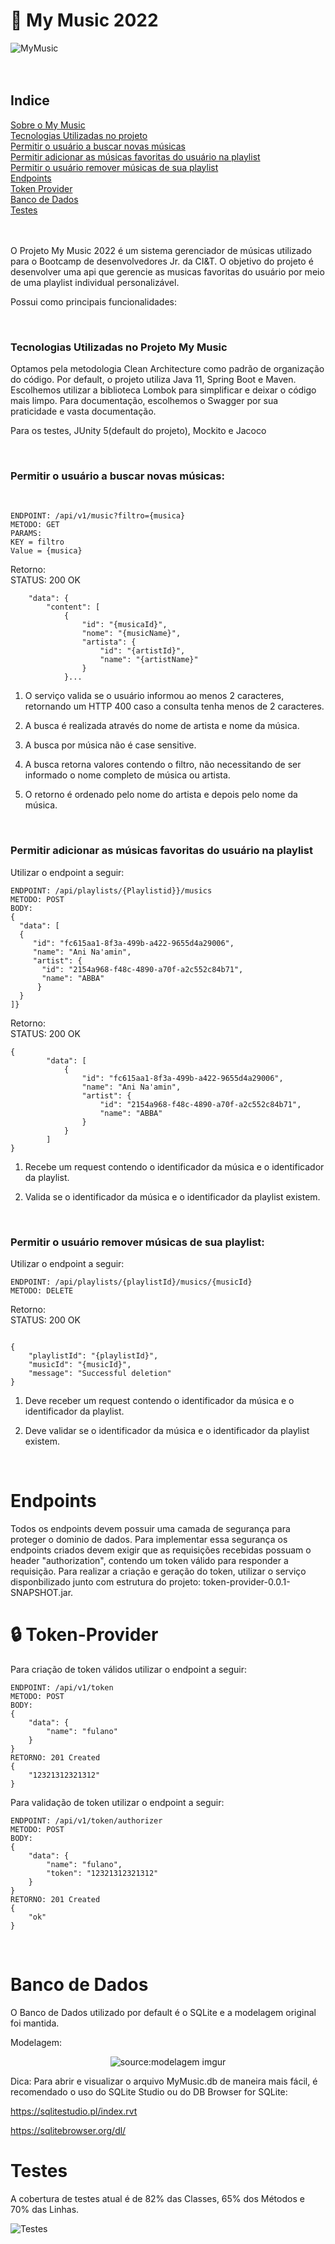 <h1> 🎵 My Music 2022 </h1>

![MyMusic](https://github.com/gabrielbillVG/mymusicfiles/blob/main/ezgif.com-gif-maker%20(1)%20(5).gif)
<br>
<br>
<br>
<h2>Indice</h2>
<a href="#sobre"> Sobre o My Music </a>
<br>
<a href="#tecnologias"> Tecnologias Utilizadas no projeto </a>
<br>
<a href="#buscamusica"> Permitir o usuário a buscar novas músicas </a>
<br>
<a href="#addplaylist"> Permitir adicionar as músicas favoritas do usuário na playlist </a>
<br>
<a href="#removermusica"> Permitir o usuário remover músicas de sua playlist </a>
<br>
<a href="#endpoints"> Endpoints </a>
<br>
<a href="#token"> Token Provider </a>
<br>
<a href="#bancodedados"> Banco de Dados </a>
<br>
<a href="#testes"> Testes </a>
<br>
<br>
<br>
<p id="sobre"> O Projeto My Music 2022 é um sistema gerenciador de músicas utilizado para o Bootcamp de desenvolvedores Jr. da CI&T.
O objetivo do projeto é desenvolver uma api que gerencie as musicas favoritas do usuário por meio de uma playlist individual personalizável.</p>
<p> Possui como principais funcionalidades:</p>

<br>
<h3 id="tecnologias"> Tecnologias Utilizadas no Projeto My Music </h3>
<p> Optamos pela metodologia Clean Architecture como padrão de organização do código. Por default, o projeto utiliza Java 11, Spring Boot e Maven. Escolhemos utilizar a biblioteca Lombok para simplificar e deixar o código mais limpo. Para documentação, escolhemos o Swagger por sua praticidade e vasta documentação.</p>
<p> Para os testes, JUnity 5(default do projeto), Mockito e Jacoco </p>
<br>

<h3 id="buscamusica">Permitir o usuário a buscar novas músicas:</h3>
<br>

```
ENDPOINT: /api/v1/music?filtro={musica}
METODO: GET
PARAMS: 
KEY = filtro
Value = {musica}
```
Retorno:
<br>STATUS: 200 OK

```{
    "data": {
        "content": [
            {
                "id": "{musicaId}",
                "nome": "{musicName}",
                "artista": {
                    "id": "{artistId}",
                    "name": "{artistName}"
                }
            }...
```


1. O serviço valida se o usuário informou ao menos 2 caracteres, retornando um HTTP 400
   caso a consulta tenha menos de 2 caracteres.

2. A busca é realizada através do nome de artista e nome da música.

3. A busca por música não é case sensitive.

4. A busca retorna valores contendo o filtro, não necessitando de ser informado o nome
   completo de música ou artista.

5. O retorno é ordenado pelo nome do artista e depois pelo nome da música.

<br>

<h3 id="addplaylist"> Permitir adicionar as músicas favoritas do usuário na playlist </h3>
Utilizar o endpoint a seguir:

```
ENDPOINT: /api/playlists/{Playlistid}}/musics
METODO: POST
BODY: 
{
  "data": [
  {
     "id": "fc615aa1-8f3a-499b-a422-9655d4a29006",
     "name": "Ani Na'amin",
     "artist": {
       "id": "2154a968-f48c-4890-a70f-a2c552c84b71",
       "name": "ABBA" 
      } 
  }
]}
```
Retorno:
<br>STATUS: 200 OK
```
{
        "data": [
            {
                "id": "fc615aa1-8f3a-499b-a422-9655d4a29006",
                "name": "Ani Na'amin",
                "artist": {
                    "id": "2154a968-f48c-4890-a70f-a2c552c84b71",
                    "name": "ABBA"
                }
            }
        ]
}
```


1. Recebe um request contendo o identificador da música e o identificador da playlist.

2. Valida se o identificador da música e o identificador da playlist existem.
<br>

<h3 id="removermusica"> Permitir o usuário remover músicas de sua playlist:</h3>

Utilizar o endpoint a seguir:

```
ENDPOINT: /api/playlists/{playlistId}/musics/{musicId}
METODO: DELETE

```
Retorno:
<br>STATUS: 200 OK
```

{
    "playlistId": "{playlistId}",
    "musicId": "{musicId}",
    "message": "Successful deletion"
}
```

1. Deve receber um request contendo o identificador da música e o identificador da playlist.


2. Deve validar se o identificador da música e o identificador da playlist existem.

<br>

<h1 id="endpoints"> Endpoints </h1>
<p>Todos os endpoints devem possuir uma camada de segurança para proteger o dominio de dados. Para implementar
essa segurança os endpoints criados devem exigir que as requisições recebidas possuam o header "authorization",
contendo um token válido para responder a requisição. Para realizar a criação e geração do token, utilizar o serviço
disponbilizado junto com estrutura do projeto: token-provider-0.0.1-SNAPSHOT.jar.</p>

<h1 id="token"> 🔒 Token-Provider</h1>

Para criação de token válidos utilizar o endpoint a seguir:

```
ENDPOINT: /api/v1/token
METODO: POST
BODY: 
{ 
    "data": {
        "name": "fulano"
    }
}
RETORNO: 201 Created
{
    "12321312321312"
}
```

Para validação de token utilizar o endpoint a seguir:

```
ENDPOINT: /api/v1/token/authorizer
METODO: POST
BODY: 
{ 
    "data": {
        "name": "fulano",
        "token": "12321312321312"
    }
}
RETORNO: 201 Created
{
    "ok"
}
```

<br>

<h1 id="bancodedados"> Banco de Dados </h1>

O Banco de Dados utilizado por default é o SQLite e a modelagem original foi mantida.

Modelagem:
<div align="center"><img src="https://i.imgur.com/yfMGrur.png" title="source:modelagem imgur" /></div>

Dica:
Para abrir e visualizar o arquivo MyMusic.db de maneira mais
fácil, é recomendado o uso do SQLite Studio ou do DB Browser for SQLite:

https://sqlitestudio.pl/index.rvt

https://sqlitebrowser.org/dl/
<br>

<h1 id="testes"> Testes </h1>

<p> A cobertura de testes atual é de 82% das Classes, 65% dos Métodos e 70% das Linhas.</p>

![Testes](https://github.com/gabrielbillVG/mymusicfiles/blob/main/mymusictestcover.png)
